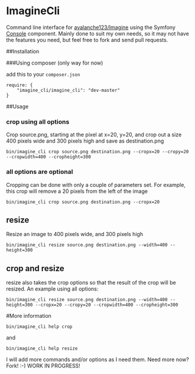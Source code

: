 ImagineCli
==========

Command line interface for [avalanche123/Imagine](https://github.com/avalanche123/Imagine) using the Symfony
[Console](https://github.com/symfony/Console) component. Mainly done to suit my own needs, so it may not have
the features you need, but feel free to fork and send pull requests.


##Installation

###Using composer (only way for now)

add this to your `composer.json`

```
require: {
    "imagine_cli/imagine_cli": "dev-master"
}
```

##Usage

### crop using all options

Crop source.png, starting at the pixel at x=20, y=20, and crop out a size 400 pixels wide and 300 pixels high and
save as destination.png

```
bin/imagine_cli crop source.png destination.png --cropx=20 --cropy=20 --cropwidth=400 --cropheight=300
```

### all options are optional

Cropping can be done with only a couple of parameters set. For example, this crop will remove a 20 pixels from
the left of the image

```
bin/imagine_cli crop source.png destination.png --cropx=20
```


## resize

Resize an image to 400 pixels wide, and 300 pixels high

```
bin/imagine_cli resize source.png destination.png --width=400 --height=300
```

## crop and resize

resize also takes the crop options so that the result of the crop will be resized. An example using all options:

```
bin/imagine_cli resize source.png destination.png --width=400 --height=300 --cropx=20 --cropy=20 --cropwidth=400 --cropheight=300
```

#More information

```
bin/imagine_cli help crop
```

and

```
bin/imagine_cli help resize
```

I will add more commands and/or options as I need them. Need more now? Fork! :-) WORK IN PROGRESS!
